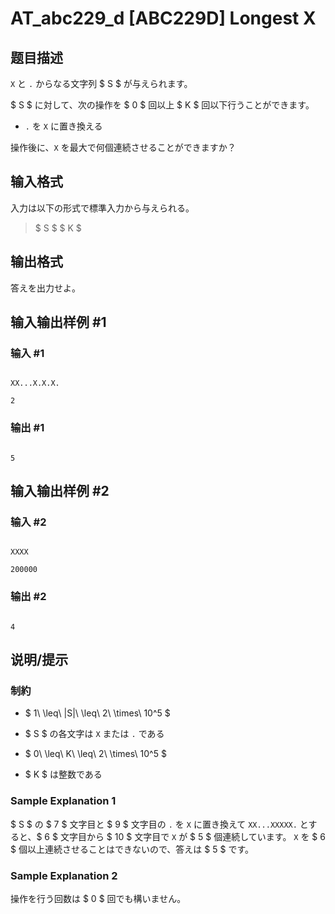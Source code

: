 # AT_abc229_d [ABC229D] Longest X

## 题目描述

[problemUrl]: https://atcoder.jp/contests/abc229/tasks/abc229_d

`X` と `.` からなる文字列 $ S $ が与えられます。

$ S $ に対して、次の操作を $ 0 $ 回以上 $ K $ 回以下行うことができます。

- `.` を `X` に置き換える

操作後に、`X` を最大で何個連続させることができますか？

## 输入格式

入力は以下の形式で標準入力から与えられる。

> $ S $ $ K $

## 输出格式

答えを出力せよ。

## 输入输出样例 #1

### 输入 #1

```
XX...X.X.X.
2
```

### 输出 #1

```
5
```

## 输入输出样例 #2

### 输入 #2

```
XXXX
200000
```

### 输出 #2

```
4
```

## 说明/提示

### 制約

- $ 1\ \leq\ |S|\ \leq\ 2\ \times\ 10^5 $
- $ S $ の各文字は `X` または `.` である
- $ 0\ \leq\ K\ \leq\ 2\ \times\ 10^5 $
- $ K $ は整数である

### Sample Explanation 1

$ S $ の $ 7 $ 文字目と $ 9 $ 文字目の `.` を `X` に置き換えて `XX...XXXXX.` とすると、$ 6 $ 文字目から $ 10 $ 文字目で `X` が $ 5 $ 個連続しています。 `X` を $ 6 $ 個以上連続させることはできないので、答えは $ 5 $ です。

### Sample Explanation 2

操作を行う回数は $ 0 $ 回でも構いません。